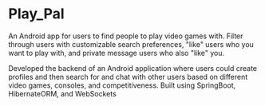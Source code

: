 # Play_Pal

An Android app for users to find people to play video games with. Filter through users with customizable search preferences, "like" users who you want to play with, and private message users who also "like" you.

Developed the backend of an Android application where users could create profiles and then search for and chat with other users based on different video games, consoles, and competitiveness. Built using SpringBoot, HibernateORM, and WebSockets
